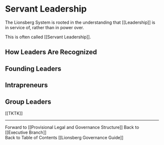 # Servant Leadership
The Lionsberg System is rooted in the understanding that [[Leadership]] is in service of, rather than in power over. 

This is often called [[Servant Leadership]]. 

## How Leaders Are Recognized 


## Founding Leaders 


## Intrapreneurs 


## Group Leaders 

[[TKTK]] 

___

Forward to [[Provisional Legal and Governance Structure]]
Back to [[Executive Branch]]  
Back to Table of Contents [[Lionsberg Governance Guide]]


